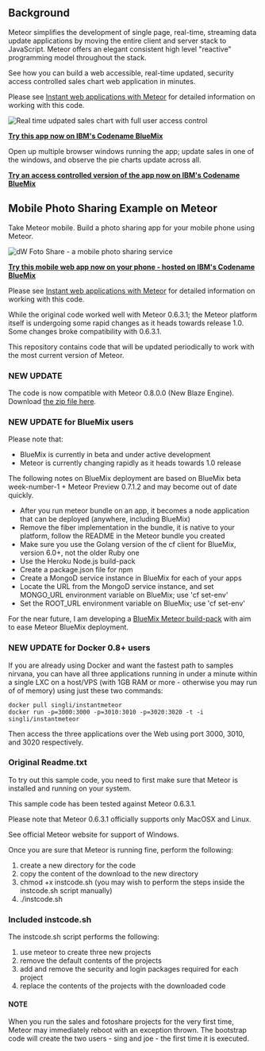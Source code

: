 Background
----------

Meteor simplifies the development of single page, real-time, streaming data update applications by moving the entire 
client and server stack to JavaScript.  Meteor offers an elegant consistent high level "reactive" programming 
model throughout the stack. 

See how you can build a web accessible, real-time updated, security access controlled sales chart web application in minutes.

Please see [Instant web applications with Meteor](http://www.ibm.com/developerworks/opensource/library/wa-meteor-webapps/index.html)  for detailed information on working with this code.

![Real time udpated sales chart with full user access control](http://www.ibm.com/developerworks/opensource/library/wa-meteor-webapps/figure3.jpg)

[**Try this app now on IBM's Codename BlueMix**](http://meteorsales1.ng.bluemix.net)

Open up multiple browser windows running the app; update sales in one of the windows, and observe the pie charts update across all.

[**Try an access controlled version of the app now on IBM's Codename BlueMix**](http://meteorsales2.ng.bluemix.net)

Mobile Photo Sharing Example on Meteor
--------------------------------------

Take Meteor mobile.  Build a photo sharing app for your mobile phone using Meteor.

![dW Foto Share - a mobile photo sharing service](http://www.ibm.com/developerworks/opensource/library/wa-meteor-webapps/figure7.jpg)

[**Try this mobile web app now on your phone - hosted on IBM's Codename BlueMix**](http://meteorfotoshare.ng.bluemix.net)

Please see [Instant web applications with Meteor](http://www.ibm.com/developerworks/opensource/library/wa-meteor-webapps/index.html)  for detailed information on working with this code.

While the original code worked well with Meteor 0.6.3.1; the Meteor platform itself is undergoing some rapid changes as it heads towards release 1.0. Some changes broke compatibility with 0.6.3.1.

This repository contains code that will be updated periodically to work with the most current version of Meteor.

### NEW UPDATE

The code is now compatible with Meteor 0.8.0.0 (New Blaze Engine).  Download [the zip file here](https://bitbucket.org/singli/instant-web-applications-with-meteor/downloads/code4meteor0_8_0_0.zip). 

### NEW UPDATE for BlueMix users

Please note that:

* BlueMix is currently in beta and under active development
* Meteor is currently changing rapidly as it heads towards 1.0 release

The following notes on BlueMix deployment are based on BlueMix beta week-number-1 + Meteor Preview 0.7.1.2 and may become out of date quickly.

* After you run meteor bundle on an app, it becomes a node application that can be deployed (anywhere, including BlueMix)
* Remove the fiber implementation in the bundle, it is native to your platform, follow the README in the Meteor bundle you created
* Make sure you use the Golang version of the cf client for BlueMix, version 6.0+, not the older Ruby one
* Use the Heroku Node.js build-pack
* Create a package.json file for npm
* Create a MongoD service instance in BlueMix for each of your apps
* Locate the URL from the MongoD service instance, and set MONGO_URL environment variable on BlueMix;  use 'cf set-env'
* Set the ROOT_URL environment variable on BlueMix; use 'cf set-env'

For the near future, I am developing a [BlueMix Meteor build-pack](https://github.com/Sing-Li/heroku-buildpack-nodejs) with aim to ease Meteor BlueMix deployment.

### NEW UPDATE for Docker 0.8+ users

If you are already using Docker and want the fastest path to samples nirvana, you can have all three applications running in under
a minute within a single LXC on a host/VPS (with 1GB RAM or more - otherwise you may run of of memory) using just these two commands:



    docker pull singli/instantmeteor
    docker run -p=3000:3000 -p=3010:3010 -p=3020:3020 -t -i singli/instantmeteor

Then access the three applications over the Web using port 3000, 3010, and 3020 respectively.



### Original Readme.txt

To try out this sample code, you need to first make sure that
Meteor is installed and running on your system.

This sample code has been tested against Meteor 0.6.3.1.

Please note that Meteor 0.6.3.1 officially supports only MacOSX and Linux.

See official Meteor website for support of Windows.

Once you are sure that Meteor is running fine, perform the following:

1. create a new directory for the code
2. copy the content of the download to the new directory
3. chmod +x instcode.sh
    (you may wish to perform the steps inside the instcode.sh script manually)
4. ./instcode.sh

### Included instcode.sh

The instcode.sh script performs the following:

1.	use meteor to create three new projects
2.	remove the default contents of the projects
3.	add and remove the security and login packages required for each project
4.	replace the contents of the projects with the downloaded code

#### NOTE

When you run the sales and fotoshare projects for the very first time, 
Meteor may immediately reboot with an exception thrown.  The bootstrap code
will create the two users - sing and joe - the first time it is executed.



